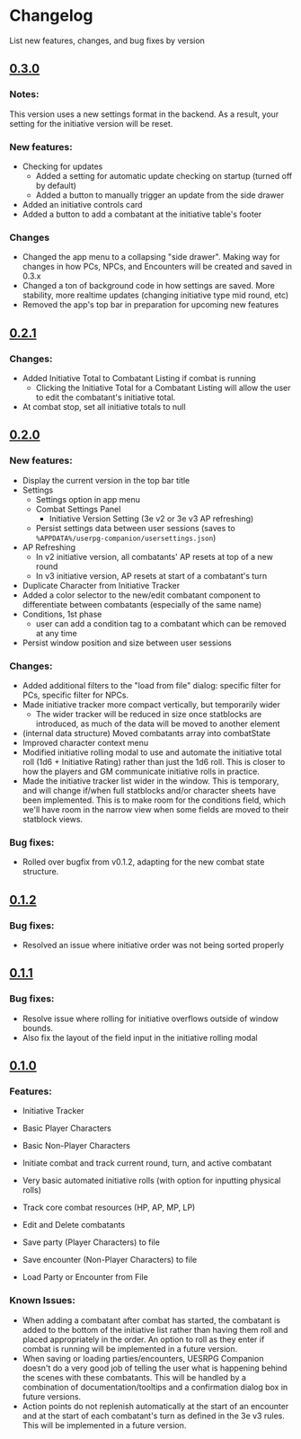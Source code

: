 # Changelog

List new features, changes, and bug fixes by version

## [0.3.0](https://github.com/jamesjtb/uesrpg-companion/releases/tag/v0.3.0)

### Notes:
This version uses a new settings format in the backend. As a result, your setting for the initiative version will be reset.

### New features:

-   Checking for updates
    -   Added a setting for automatic update checking on startup (turned off by default)
    -   Added a button to manually trigger an update from the side drawer
-   Added an initiative controls card
-   Added a button to add a combatant at the initiative table's footer

### Changes

-   Changed the app menu to a collapsing "side drawer". Making way for changes in how PCs, NPCs, and Encounters will be created and saved in 0.3.x
-   Changed a ton of background code in how settings are saved. More stability, more realtime updates (changing initiative type mid round, etc)
-   Removed the app's top bar in preparation for upcoming new features

## [0.2.1](https://github.com/jamesjtb/uesrpg-companion/releases/tag/v0.2.1)

### Changes:

-   Added Initiative Total to Combatant Listing if combat is running
    -   Clicking the Initiative Total for a Combatant Listing will allow the user to edit the combatant's initiative total.
-   At combat stop, set all initiative totals to null

## [0.2.0](https://github.com/jamesjtb/uesrpg-companion/releases/tag/v0.2.0)

### New features:

-   Display the current version in the top bar title
-   Settings
    -   Settings option in app menu
    -   Combat Settings Panel
        -   Initiative Version Setting (3e v2 or 3e v3 AP refreshing)
    -   Persist settings data between user sessions (saves to `%APPDATA%/userpg-companion/usersettings.json`)
-   AP Refreshing
    -   In v2 initiative version, all combatants' AP resets at top of a new round
    -   In v3 initiative version, AP resets at start of a combatant's turn
-   Duplicate Character from Initiative Tracker
-   Added a color selector to the new/edit combatant component to differentiate between combatants (especially of the same name)
-   Conditions, 1st phase
    -   user can add a condition tag to a combatant which can be removed at any time
-   Persist window position and size between user sessions

### Changes:

-   Added additional filters to the "load from file" dialog: specific filter for PCs, specific filter for NPCs.
-   Made initiative tracker more compact vertically, but temporarily wider
    -   The wider tracker will be reduced in size once statblocks are introduced, as much of the data will be moved to another element
-   (internal data structure) Moved combatants array into combatState
-   Improved character context menu
-   Modified initiative rolling modal to use and automate the initiative total roll (1d6 + Initiative Rating) rather than just the 1d6 roll. This is closer to how the players and GM communicate initiative rolls in practice.
-   Made the initiative tracker list wider in the window. This is temporary, and will change if/when full statblocks and/or character sheets have been implemented. This is to make room for the conditions field, which we'll have room in the narrow view when some fields are moved to their statblock views.

### Bug fixes:

-   Rolled over bugfix from v0.1.2, adapting for the new combat state structure.

## [0.1.2](https://github.com/jamesjtb/uesrpg-companion/releases/tag/v0.1.2)

### Bug fixes:

-   Resolved an issue where initiative order was not being sorted properly

## [0.1.1](https://github.com/jamesjtb/uesrpg-companion/releases/tag/v0.1.1)

### Bug fixes:

-   Resolve issue where rolling for initiative overflows outside of window bounds.
-   Also fix the layout of the field input in the initiative rolling modal

## [0.1.0](https://github.com/jamesjtb/uesrpg-companion/releases/tag/v0.1.0)

### Features:

-   Initiative Tracker
-   Basic Player Characters
-   Basic Non-Player Characters

-   Initiate combat and track current round, turn, and active combatant
-   Very basic automated initiative rolls (with option for inputting physical rolls)
-   Track core combat resources (HP, AP, MP, LP)
-   Edit and Delete combatants
-   Save party (Player Characters) to file
-   Save encounter (Non-Player Characters) to file
-   Load Party or Encounter from File

### Known Issues:

-   When adding a combatant after combat has started, the combatant is added to the bottom of the initiative list rather than having them roll and placed appropriately in the order. An option to roll as they enter if combat is running will be implemented in a future version.
-   When saving or loading parties/encounters, UESRPG Companion doesn't do a very good job of telling the user what is happening behind the scenes with these combatants. This will be handled by a combination of documentation/tooltips and a confirmation dialog box in future versions.
-   Action points do not replenish automatically at the start of an encounter and at the start of each combatant's turn as defined in the 3e v3 rules. This will be implemented in a future version.
